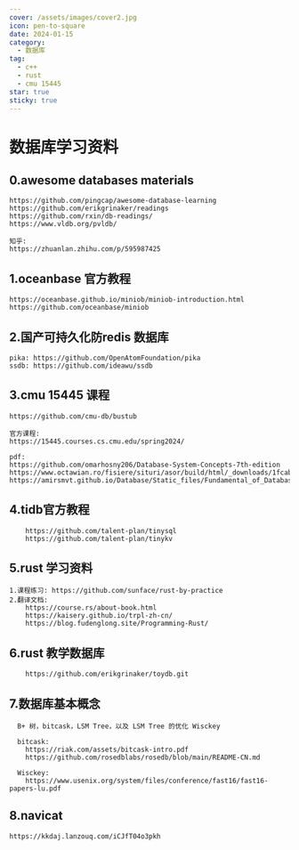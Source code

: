 ```yaml
---
cover: /assets/images/cover2.jpg
icon: pen-to-square
date: 2024-01-15
category:
  - 数据库
tag:
  - c++
  - rust
  - cmu 15445
star: true
sticky: true
---
```


# 数据库学习资料

## 0.awesome databases materials

```code
https://github.com/pingcap/awesome-database-learning
https://github.com/erikgrinaker/readings
https://github.com/rxin/db-readings/
https://www.vldb.org/pvldb/

知乎:
https://zhuanlan.zhihu.com/p/595987425

```

## 1.oceanbase 官方教程
  
```code
https://oceanbase.github.io/miniob/miniob-introduction.html
https://github.com/oceanbase/miniob
```

## 2.国产可持久化防redis 数据库

```code
pika: https://github.com/OpenAtomFoundation/pika
ssdb: https://github.com/ideawu/ssdb
```

## 3.cmu 15445 课程

```code
https://github.com/cmu-db/bustub

官方课程:
https://15445.courses.cs.cmu.edu/spring2024/

pdf:
https://github.com/omarhosny206/Database-System-Concepts-7th-edition
https://www.octawian.ro/fisiere/situri/asor/build/html/_downloads/1fcab53a6d916e39c715fc20a9a9c2a8/Silberschatz_A_databases_6th_ed.pdf
https://amirsmvt.github.io/Database/Static_files/Fundamental_of_Database_Systems.pdf
```

## 4.tidb官方教程

```code
    https://github.com/talent-plan/tinysql
    https://github.com/talent-plan/tinykv
```

## 5.rust 学习资料

```code
1.课程练习: https://github.com/sunface/rust-by-practice
2.翻译文档: 
    https://course.rs/about-book.html
    https://kaisery.github.io/trpl-zh-cn/
    https://blog.fudenglong.site/Programming-Rust/
```

## 6.rust 教学数据库

```code
    https://github.com/erikgrinaker/toydb.git
```

## 7.数据库基本概念

```code
  B+ 树，bitcask，LSM Tree，以及 LSM Tree 的优化 Wisckey

  bitcask:
    https://riak.com/assets/bitcask-intro.pdf
    https://github.com/rosedblabs/rosedb/blob/main/README-CN.md
  
  Wisckey:
    https://www.usenix.org/system/files/conference/fast16/fast16-papers-lu.pdf
```

## 8.navicat

```code
https://kkdaj.lanzouq.com/iCJfT04o3pkh
```
